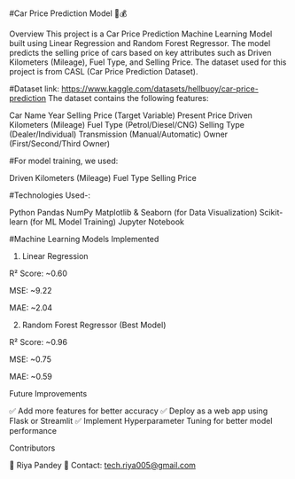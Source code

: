 #Car Price Prediction Model 🚗💰

Overview
This project is a Car Price Prediction Machine Learning Model built using Linear Regression and Random Forest Regressor. The model predicts the selling price of cars based on key attributes such as Driven Kilometers (Mileage), Fuel Type, and Selling Price. The dataset used for this project is from CASL (Car Price Prediction Dataset).


#Dataset
link: https://www.kaggle.com/datasets/hellbuoy/car-price-prediction
The dataset contains the following features:


Car Name
Year
Selling Price (Target Variable)
Present Price
Driven Kilometers (Mileage)
Fuel Type (Petrol/Diesel/CNG)
Selling Type (Dealer/Individual)
Transmission (Manual/Automatic)
Owner (First/Second/Third Owner)


#For model training, we used:

Driven Kilometers (Mileage)
Fuel Type
Selling Price




#Technologies Used-:

Python
Pandas
NumPy
Matplotlib & Seaborn (for Data Visualization)
Scikit-learn (for ML Model Training)
Jupyter Notebook




#Machine Learning Models Implemented

1. Linear Regression

R² Score: ~0.60

MSE: ~9.22

MAE: ~2.04


2. Random Forest Regressor (Best Model)

R² Score: ~0.96

MSE: ~0.75

MAE: ~0.59


Future Improvements

✅ Add more features for better accuracy
✅ Deploy as a web app using Flask or Streamlit
✅ Implement Hyperparameter Tuning for better model performance



Contributors

👤 Riya Pandey
📧 Contact: tech.riya005@gmail.com



